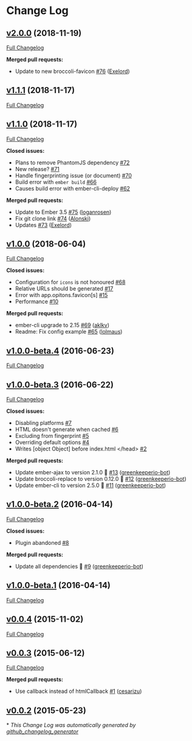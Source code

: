 # Change Log

## [v2.0.0](https://github.com/davewasmer/ember-cli-favicon/tree/v2.0.0) (2018-11-19)
[Full Changelog](https://github.com/davewasmer/ember-cli-favicon/compare/v1.1.1...v2.0.0)

**Merged pull requests:**

- Update to new broccoli-favicon [\#76](https://github.com/davewasmer/ember-cli-favicon/pull/76) ([Exelord](https://github.com/Exelord))

## [v1.1.1](https://github.com/davewasmer/ember-cli-favicon/tree/v1.1.1) (2018-11-17)
[Full Changelog](https://github.com/davewasmer/ember-cli-favicon/compare/v1.1.0...v1.1.1)

## [v1.1.0](https://github.com/davewasmer/ember-cli-favicon/tree/v1.1.0) (2018-11-17)
[Full Changelog](https://github.com/davewasmer/ember-cli-favicon/compare/v1.0.0...v1.1.0)

**Closed issues:**

- Plans to remove PhantomJS dependency [\#72](https://github.com/davewasmer/ember-cli-favicon/issues/72)
- New release? [\#71](https://github.com/davewasmer/ember-cli-favicon/issues/71)
- Handle fingerprinting issue \(or document\) [\#70](https://github.com/davewasmer/ember-cli-favicon/issues/70)
- Build error with `ember build` [\#66](https://github.com/davewasmer/ember-cli-favicon/issues/66)
- Causes build error with ember-cli-deploy [\#62](https://github.com/davewasmer/ember-cli-favicon/issues/62)

**Merged pull requests:**

- Update to Ember 3.5 [\#75](https://github.com/davewasmer/ember-cli-favicon/pull/75) ([loganrosen](https://github.com/loganrosen))
- Fix git clone link [\#74](https://github.com/davewasmer/ember-cli-favicon/pull/74) ([Alonski](https://github.com/Alonski))
- Updates [\#73](https://github.com/davewasmer/ember-cli-favicon/pull/73) ([Exelord](https://github.com/Exelord))

## [v1.0.0](https://github.com/davewasmer/ember-cli-favicon/tree/v1.0.0) (2018-06-04)
[Full Changelog](https://github.com/davewasmer/ember-cli-favicon/compare/v1.0.0-beta.4...v1.0.0)

**Closed issues:**

- Configuration for `icons` is not honoured [\#68](https://github.com/davewasmer/ember-cli-favicon/issues/68)
- Relative URLs should be generated [\#17](https://github.com/davewasmer/ember-cli-favicon/issues/17)
- Error with app.opitons.favicon\[s\] [\#15](https://github.com/davewasmer/ember-cli-favicon/issues/15)
- Performance [\#10](https://github.com/davewasmer/ember-cli-favicon/issues/10)

**Merged pull requests:**

- ember-cli upgrade to 2.15 [\#69](https://github.com/davewasmer/ember-cli-favicon/pull/69) ([aklkv](https://github.com/aklkv))
- Readme: Fix config example [\#65](https://github.com/davewasmer/ember-cli-favicon/pull/65) ([lolmaus](https://github.com/lolmaus))

## [v1.0.0-beta.4](https://github.com/davewasmer/ember-cli-favicon/tree/v1.0.0-beta.4) (2016-06-23)
[Full Changelog](https://github.com/davewasmer/ember-cli-favicon/compare/v1.0.0-beta.3...v1.0.0-beta.4)

## [v1.0.0-beta.3](https://github.com/davewasmer/ember-cli-favicon/tree/v1.0.0-beta.3) (2016-06-22)
[Full Changelog](https://github.com/davewasmer/ember-cli-favicon/compare/v1.0.0-beta.2...v1.0.0-beta.3)

**Closed issues:**

- Disabling platforms [\#7](https://github.com/davewasmer/ember-cli-favicon/issues/7)
- HTML doesn't generate when cached [\#6](https://github.com/davewasmer/ember-cli-favicon/issues/6)
- Excluding from fingerprint [\#5](https://github.com/davewasmer/ember-cli-favicon/issues/5)
- Overriding default options [\#4](https://github.com/davewasmer/ember-cli-favicon/issues/4)
- Writes \[object Object\] before index.html \</head\> [\#2](https://github.com/davewasmer/ember-cli-favicon/issues/2)

**Merged pull requests:**

- Update ember-ajax to version 2.1.0 🚀 [\#13](https://github.com/davewasmer/ember-cli-favicon/pull/13) ([greenkeeperio-bot](https://github.com/greenkeeperio-bot))
- Update broccoli-replace to version 0.12.0 🚀 [\#12](https://github.com/davewasmer/ember-cli-favicon/pull/12) ([greenkeeperio-bot](https://github.com/greenkeeperio-bot))
- Update ember-cli to version 2.5.0 🚀 [\#11](https://github.com/davewasmer/ember-cli-favicon/pull/11) ([greenkeeperio-bot](https://github.com/greenkeeperio-bot))

## [v1.0.0-beta.2](https://github.com/davewasmer/ember-cli-favicon/tree/v1.0.0-beta.2) (2016-04-14)
[Full Changelog](https://github.com/davewasmer/ember-cli-favicon/compare/v1.0.0-beta.1...v1.0.0-beta.2)

**Closed issues:**

- Plugin abandoned [\#8](https://github.com/davewasmer/ember-cli-favicon/issues/8)

**Merged pull requests:**

- Update all dependencies 🌴 [\#9](https://github.com/davewasmer/ember-cli-favicon/pull/9) ([greenkeeperio-bot](https://github.com/greenkeeperio-bot))

## [v1.0.0-beta.1](https://github.com/davewasmer/ember-cli-favicon/tree/v1.0.0-beta.1) (2016-04-14)
[Full Changelog](https://github.com/davewasmer/ember-cli-favicon/compare/v0.0.4...v1.0.0-beta.1)

## [v0.0.4](https://github.com/davewasmer/ember-cli-favicon/tree/v0.0.4) (2015-11-02)
[Full Changelog](https://github.com/davewasmer/ember-cli-favicon/compare/v0.0.3...v0.0.4)

## [v0.0.3](https://github.com/davewasmer/ember-cli-favicon/tree/v0.0.3) (2015-06-12)
[Full Changelog](https://github.com/davewasmer/ember-cli-favicon/compare/v0.0.2...v0.0.3)

**Merged pull requests:**

- Use callback instead of htmlCallback [\#1](https://github.com/davewasmer/ember-cli-favicon/pull/1) ([cesarizu](https://github.com/cesarizu))

## [v0.0.2](https://github.com/davewasmer/ember-cli-favicon/tree/v0.0.2) (2015-05-23)


\* *This Change Log was automatically generated by [github_changelog_generator](https://github.com/skywinder/Github-Changelog-Generator)*